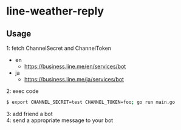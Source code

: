 # line-weather-reply

## Usage
1: fetch ChannelSecret and ChannelToken
  * en
    * https://business.line.me/en/services/bot
  * ja
    * https://business.line.me/ja/services/bot

2: exec code
```bash
$ export CHANNEL_SECRET=test CHANNEL_TOKEN=foo; go run main.go
```

3: add friend a bot  
4: send a appropriate message to your bot
